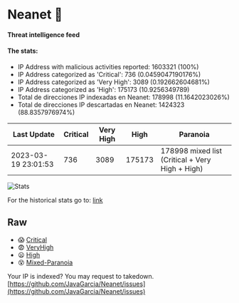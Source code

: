 # Neanet :hocho:
#### Threat intelligence feed
#### The stats:

- IP Address with malicious activities reported: 1603321 (100%)
- IP Address categorized as 'Critical':  736 (0.0459047190176%)
- IP Address categorized as 'Very High':  3089 (0.192662604681%)
- IP Address categorized as 'High':  175173 (10.9256349789)
- Total de direcciones IP indexadas en Neanet:  178998 (11.1642023026%)
- Total de direcciones IP descartadas en Neanet:  1424323 (88.8357976974%)

| Last Update | Critical | Very High | High | Paranoia |
| --- | --- | --- | --- | --- |
| 2023-03-19 23:01:53 | 736 | 3089 | 175173 | 178998 mixed list (Critical + Very High + High)|

![Stats](https://docs.google.com/spreadsheets/d/e/2PACX-1vSnaNMIXVabIpDJjufMlzH7poXnshF3mgd8Is1g9ytUEzVsP5my4Trn8f-xkoLLQ38xpL3HtmUexLo6/pubchart?oid=501124687&format=image)

For the historical stats go to: [link](/stats.csv)
## Raw
- :scream: [Critical](https://raw.githubusercontent.com/JavaGarcia/Neanet/master/blacklists/neanet_critical.txt)
- :fearful: [VeryHigh](https://raw.githubusercontent.com/JavaGarcia/Neanet/master/blacklists/neanet_veryHigh.txtt)
- :frowning: [High](https://raw.githubusercontent.com/JavaGarcia/Neanet/master/blacklists/neanet_high.txt)
- :dizzy_face: [Mixed-Paranoia](https://raw.githubusercontent.com/JavaGarcia/Neanet/master/blacklists/neanet_all.txt)


Your IP is indexed? You may request to takedown. [https://github.com/JavaGarcia/Neanet/issues](https://github.com/JavaGarcia/Neanet/issues)































































































































































































































































































































































































































































































































































































































































































































































































































































































































































































































































































































































































































































































































































































































































































































































































































































































































































































































































































































































































































































































































































































































































































































































































































































































































































































































































































































































































































































































































































































































































































































































































































































































































































































































































































































































































































































































































































































































































































































































































































































































































































































































































































































































































































































































































































































































































































































































































































































































































































































































































































































































































































































































































































































































































































































































































































































































































































































































































































































































































































































































































































































































































































































































































































































































































































































































































































































































































































































































































































































































































































































































































































































































































































































































































































































































































































































































































































































































































































































































































































































































































































































































































































































































































































































































































































































































































































































































































































































































































































































































































































































































































































































































































































































































































































































































































































































































































































































































































































































































































































































































































































































